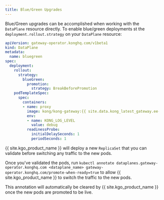 ```yaml
---
title: Blue/Green Upgrades
---
```


Blue/Green upgrades can be accomplished when working with the `DataPlane` resource directly. To enable blue/green deployments st the `deployment.rollout.strategy` on your `DataPlane` resource:

```yaml
apiVersion: gateway-operator.konghq.com/v1beta1
kind: DataPlane
metadata:
  name: bluegreen
spec:
  deployment:
    rollout:
      strategy:
        blueGreen:
          promotion:
            strategy: BreakBeforePromotion
    podTemplateSpec:
      spec:
        containers:
        - name: proxy
          image: kong/kong-gateway:{{ site.data.kong_latest_gateway.ee-version }}
          env:
          - name: KONG_LOG_LEVEL
            value: debug
          readinessProbe:
            initialDelaySeconds: 1
            periodSeconds: 1
```

{{ site.kgo_product_name }} will deploy a new `ReplicaSet` that you can validate before switching any traffic to the new pods.

Once you've validated the pods, run `kubectl annotate dataplanes.gateway-operator.konghq.com <dataplane_name> gateway-operator.konghq.com/promote-when-ready=true` to allow {{ site.kgo_product_name }} to switch the traffic to the new pods.

This annotation will automatically be cleared by {{ site.kgo_product_name }} once the new pods are promoted to be live.